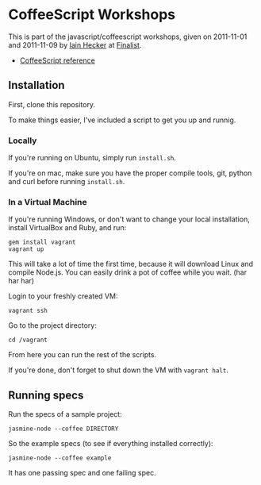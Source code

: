 # CoffeeScript Workshops

This is part of the javascript/coffeescript workshops, given on 2011-11-01 and 2011-11-09 by
[Iain Hecker](http://iain.nl) at [Finalist](http://finalist.nl).

* [CoffeeScript reference](http://coffeescript.org)

## Installation

First, clone this repository.

To make things easier, I've included a script to get you up and runnig.

### Locally

If you're running on Ubuntu, simply run `install.sh`.

If you're on mac, make sure you have the proper compile tools, git, python and curl before running
`install.sh`.

### In a Virtual Machine

If you're running Windows, or don't want to change your local installation,
install VirtualBox and Ruby, and run:

    gem install vagrant
    vagrant up

This will take a lot of time the first time, because it will download Linux and compile Node.js.
You can easily drink a pot of coffee while you wait. (har har har)

Login to your freshly created VM:

    vagrant ssh

Go to the project directory:

    cd /vagrant

From here you can run the rest of the scripts.

If you're done, don't forget to shut down the VM with `vagrant halt`.


## Running specs

Run the specs of a sample project:

    jasmine-node --coffee DIRECTORY

So the example specs (to see if everything installed correctly):

    jasmine-node --coffee example

It has one passing spec and one failing spec.
